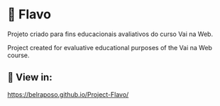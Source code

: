 # 🔸 Flavo

 <p> Projeto criado para fins educacionais avaliativos do curso Vai na Web.</p>
 <p> Project created for evaluative educational purposes of the Vai na Web course.</p>
 
 ##
 ## 🔸 View in:
 https://belraposo.github.io/Project-Flavo/

